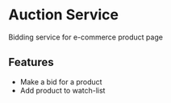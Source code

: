# Auction Service
Bidding service for e-commerce product page

## Features
* Make a bid for a product
* Add product to watch-list
